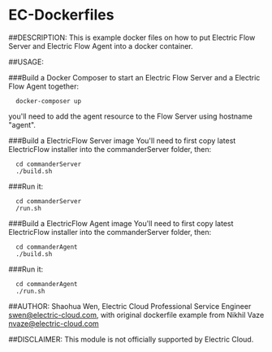 # EC-Dockerfiles
##DESCRIPTION:
This is example docker files on how to put Electric Flow Server and Electric Flow Agent into a docker container.

##USAGE:

###Build a Docker Composer to start an Electric Flow Server and a Electric Flow Agent together:
```
  docker-composer up
```

you'll need to add the agent resource to the Flow Server using hostname "agent".

###Build a ElectricFlow Server image
You'll need to first copy latest ElectricFlow installer into the commanderServer folder, then:
```
  cd commanderServer
  ./build.sh
```
###Run it:
```
  cd commanderServer
  /run.sh
```

###Build a ElectricFlow Agent image
You'll need to first copy latest ElectricFlow installer into the commanderServer folder, then:
```
  cd commanderAgent
  ./build.sh
```
###Run it:
```
  cd commanderAgent
  ./run.sh
```

##AUTHOR:
Shaohua Wen, Electric Cloud Professional Service Engineer swen@electric-cloud.com, with original dockerfile example from Nikhil Vaze <nvaze@electric-cloud.com>


##DISCLAIMER:
This module is not officially supported by Electric Cloud.
